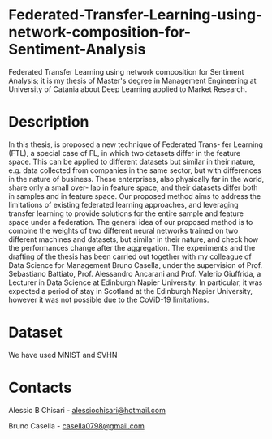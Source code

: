 # Federated-Transfer-Learning-using-network-composition-for-Sentiment-Analysis
Federated Transfer Learning using network composition for Sentiment Analysis; it is my thesis of Master's degree in Management Engineering at University of Catania about Deep Learning applied to Market Research.
# Description
In this thesis, is proposed a new technique of Federated Trans- fer Learning (FTL), a special case of FL, in which two datasets differ in the feature space. This can be applied to different datasets but similar in their nature, e.g. data collected from companies in the same sector, but with differences in the nature of business. These enterprises, also physically far in the world, share only a small over- lap in feature space, and their datasets differ both in samples and in feature space. Our proposed method aims to address the limitations of existing federated learning approaches, and leveraging transfer learning to provide solutions for the entire sample and feature space under a federation. The general idea of our proposed method is to combine the weights of two different neural networks trained on two different machines and datasets, but similar in their nature, and check how the performances change after the aggregation. The experiments and the drafting of the thesis has been carried out together with my colleague of Data Science for Management Bruno Casella, under the supervision of Prof. Sebastiano Battiato, Prof. Alessandro Ancarani and Prof. Valerio Giuffrida, a Lecturer in Data Science at Edinburgh Napier University. In particular, it was expected a period of stay in Scotland at the Edinburgh Napier University, however it was not possible due to the CoViD-19 limitations.

# Dataset
We have used MNIST and SVHN

# Contacts
Alessio B Chisari - alessiochisari@hotmail.com 

Bruno Casella - casella0798@gmail.com
